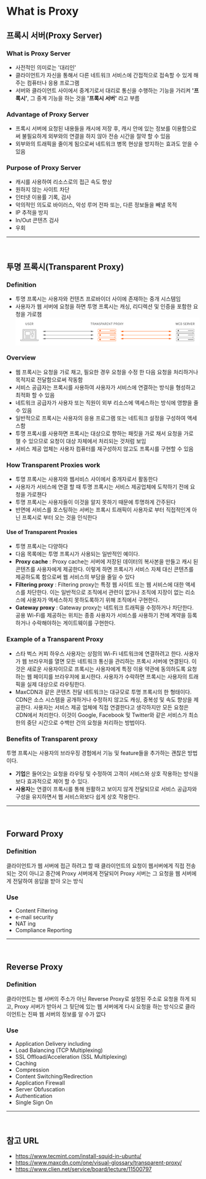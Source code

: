 # What is Proxy

## 프록시 서버(Proxy Server)
### What is Proxy Server
 - 사전적인 의미로는 '대리인'
 - 클라이언트가 자신을 통해서 다른 네트워크 서비스에 간접적으로 접속할 수 있게 해 주는 컴퓨터나 응용 프로그램
 - 서버와 클라이언트 사이에서 중계기로서 대리로 통신을 수행하는 기능을 가리켜 **'프록시'**, 그 중계 기능을 하는 것을 **'프록시 서버'** 라고 부름
 
### Advantage of Proxy Server
 - 프록시 서버에 요청된 내용들을 캐시에 저장 후, 캐시 안에 있는 정보를 이용함으로써 불필요하게 외부와의 연결을 하지 않아 전송 시간을 절약 할 수 있음
 - 외부와의 트래픽을 줄이게 됨으로써 네트워크 병목 현상을 방지하는 효과도 얻을 수 있음

### Purpose of Proxy Server
 - 캐시를 사용하여 리소스로의 접근 속도 향상
 - 원하지 않는 사이트 차단
 - 인터넷 이용률 기록, 검사
 - 악의적인 의도로 바이러스, 악성 루머 전파 또는, 다른 정보들을 빼낼 목적
 - IP 추적을 방지
 - In/Out 콘텐츠 검사
 - 우회
- - -

&nbsp;
&nbsp;
&nbsp;
  
## 투명 프록시(Transparent Proxy)
### Definition
 - 투명 프록시는 사용자와 컨텐츠 프로바이더 사이에 존재하는 중개 시스템임
 - 사용자가 웹 서버에 요청을 하면 투명 프록시는 캐싱, 리디렉션 및 인증을 포함한 요청을 가로챔
 <img src="https://github.com/huvso/study/blob/master/proxy%20Server/img/01.png?raw=true" align="center" title="proxy 01" alt="proxy 01"></img>

### Overview
 - 웹 프록시는 요청을 가로 채고, 필요한 경우 요청을 수정 한 다음 요청을 처리하거나 목적지로 전달함으로써 작동함
 - 서비스 공급자는 프록시를 사용하여 사용자가 서비스에 연결하는 방식을 형성하고 최적화 할 수 있음
 - 네트워크 공급자가 사용자 또는 직원이 외부 리소스에 액세스하는 방식에 영향을 줄 수 있음
 - 일반적으로 프록시는 사용자의 응용 프로그램 또는 네트워크 설정을 구성하여 액세스함
 - 투명 프록시를 사용하면 프록시는 대상으로 향하는 패킷을 가로 채서 요청을 가로 챌 수 있으므로 요청이 대상 자체에서 처리되는 것처럼 보임
 - 서비스 제공 업체는 사용자 컴퓨터를 재구성하지 않고도 프록시를 구현할 수 있음

### How Transparent Proxies work
 - 투명 프록시는 사용자와 웹서비스 사이에서 중개자로서 활동한다
 - 사용자가 서비스에 연결 할 때 투명 프록시는 서비스 제공업체에 도착하기 전에 요청을 가로챈다
 - 투명 프록시는 사용자들이 이것을 알지 못하기 때문에 투명하게 간주된다
 - 반면에 서비스를 호스팅하는 서버는 프록시 트래픽이 사용자로 부터 직접적인게 아닌 프록시로 부터 오는 것을 인식한다
#### Use of Transparent Proxies
 - 투명 프록시는 다양하다
 - 다음 목록에는 투명 프록시가 사용되는 일반적인 예이다.
 - **Proxy cache** : Proxy cache는 서버에 저장된 데이터의 복사본을 만들고 캐시 된 콘텐츠를 사용자에게 제공한다. 이렇게 하면 프록시가 서비스 자체 대신 콘텐츠를 제공하도록 함으로써 웹 서비스의 부담을 줄일 수 있다
 - **Filtering proxy** : Filtering proxy는 특정 웹 사이트 또는 웹 서비스에 대한 액세스를 차단한다. 이는 일반적으로 조직에서 관련이 없거나 조직에 지장이 없는 리소스에 사용자가 액세스하지 못하도록하기 위해 조직에서 구현한다.
 - **Gateway proxy** : Gateway proxy는 네트워크 트래픽을 수정하거나 차단한다. 공용 Wi-Fi를 제공하는 위치는 종종 사용자가 서비스를 사용하기 전에 계약을 등록하거나 수락해야하는 게이트웨이를 구현한다.

### Example of a Transparent Proxy
 - 스타 벅스 커피 하우스 사용자는 상점의 Wi-Fi 네트워크에 연결하려고 한다. 사용자가 웹 브라우저를 열면 모든 네트워크 통신을 관리하는 프록시 서버에 연결된다. 이것은 새로운 사용자이므로 프록시는 사용자에게 특정 이용 약관에 동의하도록 요청하는 웹 페이지를 브라우저에 표시한다. 사용자가 수락하면 프록시는 사용자의 트래픽을 실제 대상으로 라우팅한다.
 - MaxCDN과 같은 콘텐츠 전달 네트워크는 대규모로 투명 프록시의 한 형태이다. CDN은 소스 시스템을 공개하거나 수정하지 않고도 캐싱, 중복성 및 속도 향상을 제공한다. 사용자는 서비스 제공 업체에 직접 연결한다고 생각하지만 모든 요청은 CDN에서 처리한다. 이것이 Google, Facebook 및 Twitter와 같은 서비스가 최소한의 중단 시간으로 수백만 건의 요청을 처리하는 방법이다.

### Benefits of Transparent proxy
투명 프록시는 사용자의 브라우징 경험에서 기능 및 feature들을 추가하는 괜찮은 방법이다.
 - **기업**은 들어오는 요청을 라우팅 및 수정하여 고객이 서비스와 상호 작용하는 방식을보다 효과적으로 제어 할 수 있다.
 - **사용자**는 연결이 프록시를 통해 원활하고 보이지 않게 전달되므로 서비스 공급자와 구성을 유지하면서 웹 서비스와보다 쉽게 상호 작용한다.
- - -
 &nbsp;
 &nbsp;
 &nbsp;


## Forward Proxy
### Definition
 클라이언트가 웹 서버에 접근 하려고 할 때 클라이언트의 요청이 웹서버에게 직접 전송되는 것이 아니고 중간에 Proxy 서버에게 전달되어 Proxy 서버는 그 요청을 웹 서버에게 전달하여 응답을 받아 오는 방식
 
### Use
 - Content Filtering
 - e-mail security
 - NAT ing
 - Compliance Reporting
- - -
 &nbsp;
 &nbsp;
 &nbsp;


## Reverse Proxy
### Definition
 클라이언트는 웹 서버의 주소가 아닌 Reverse Proxy로 설정된 주소로 요청을 하게 되고, Proxy 서버가 받아서 그 뒷단에 있는 웹 서버에게 다시 요청을 하는 방식으로 클라이언트는 진짜 웹 서버의 정보를 알 수가 없다
 
### Use
- Application Delivery including
- Load Balancing (TCP Multiplexing)
- SSL Offload/Acceleration (SSL Multiplexing)
- Caching
- Compression
- Content Switching/Redirection
- Application Firewall
- Server Obfuscation
- Authentication
- Single Sign On
- - -
 &nbsp;
 &nbsp;
 &nbsp;


## 참고 URL
 - https://www.tecmint.com/install-squid-in-ubuntu/
 - https://www.maxcdn.com/one/visual-glossary/transparent-proxy/
 - https://www.clien.net/service/board/lecture/11500797